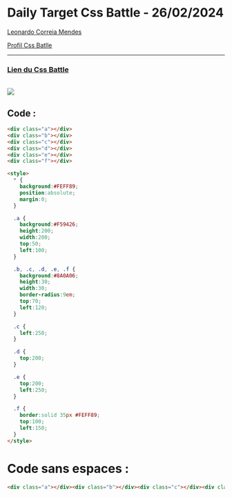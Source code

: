 # Daily Target Css Battle - 26/02/2024

[Leonardo Correia Mendes](https://github.com/leonardo-correiamendes)

[Profil Css Batlle](https://cssbattle.dev/player/PxahljaEJJesW2q41DyRFOpJIt73)

<hr>

### [Lien du Css Battle](https://cssbattle.dev/play/ZKbHdUfF613IqNdqPmWk)
<br>

<img src="https://firebasestorage.googleapis.com/v0/b/cssbattleapp.appspot.com/o/user%2Fummd3POvEDfFyeFvVdOMG3OOrwE2%2Ftargets%2Ftarget_87hestB.png?alt=media">

<br>


## Code : 
```html
<div class="a"></div>
<div class="b"></div>
<div class="c"></div>
<div class="d"></div>
<div class="e"></div>
<div class="f"></div>

<style>
  * {
    background:#FEFF89;
    position:absolute;
    margin:0;
  }

  .a {
    background:#F59426;
    height:200;
    width:200;
    top:50;
    left:100;
  }

  .b, .c, .d, .e, .f {
    background:#8A0A06;
    height:30;
    width:30;
    border-radius:9em;
    top:70;
    left:120;
  }

  .c {
    left:250;
  }

  .d {
    top:200;
  }

  .e {
    top:200;
    left:250;
  }

  .f {
    border:solid 35px #FEFF89;
    top:100;
    left:150;
  }
</style>
```

# Code sans espaces : 

```html
<div class="a"></div><div class="b"></div><div class="c"></div><div class="d"></div><div class="e"></div><div class="f"></div><style>*{background:#FEFF89;position:absolute;margin:0;}.a{background:#F59426;height:200;width:200;top:50;left:100;}.b,.c,.d,.e,.f{background:#8A0A06;height:30;width:30;border-radius:9em;top:70;left:120;}.c{left:250;}.d{top:200;}.e{top:200;left:250;}.f{border:solid 35px #FEFF89;top:100;left:150;}</style>
```
